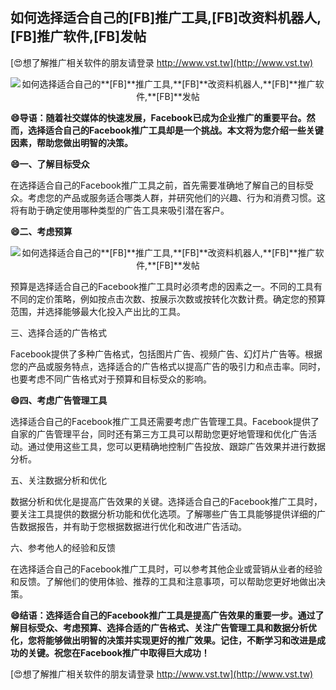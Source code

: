## **如何选择适合自己的**[FB]**推广工具,**[FB]**改资料机器人,**[FB]**推广软件,**[FB]**发帖**

[😍想了解推广相关软件的朋友请登录 http://www.vst.tw](http://www.vst.tw)

 <center><img src="https://vst.tw/MP4/tuiguang/png/5.png" alt="如何选择适合自己的**[FB]**推广工具,**[FB]**改资料机器人,**[FB]**推广软件,**[FB]**发帖"></center>

**😄导语：随着社交媒体的快速发展，Facebook已成为企业推广的重要平台。然而，选择适合自己的Facebook推广工具却是一个挑战。本文将为您介绍一些关键因素，帮助您做出明智的决策。**

**😄一、了解目标受众**

在选择适合自己的Facebook推广工具之前，首先需要准确地了解自己的目标受众。考虑您的产品或服务适合哪类人群，并研究他们的兴趣、行为和消费习惯。这将有助于确定使用哪种类型的广告工具来吸引潜在客户。

**😄二、考虑预算**

 <center><img src="https://vst.tw/MP4/tuiguang/png/2.png" alt="如何选择适合自己的**[FB]**推广工具,**[FB]**改资料机器人,**[FB]**推广软件,**[FB]**发帖"></center>

预算是选择适合自己的Facebook推广工具时必须考虑的因素之一。不同的工具有不同的定价策略，例如按点击次数、按展示次数或按转化次数计费。确定您的预算范围，并选择能够最大化投入产出比的工具。

三、选择合适的广告格式

Facebook提供了多种广告格式，包括图片广告、视频广告、幻灯片广告等。根据您的产品或服务特点，选择适合的广告格式以提高广告的吸引力和点击率。同时，也要考虑不同广告格式对于预算和目标受众的影响。

**😄四、考虑广告管理工具**

选择适合自己的Facebook推广工具还需要考虑广告管理工具。Facebook提供了自家的广告管理平台，同时还有第三方工具可以帮助您更好地管理和优化广告活动。通过使用这些工具，您可以更精确地控制广告投放、跟踪广告效果并进行数据分析。

五、关注数据分析和优化

数据分析和优化是提高广告效果的关键。选择适合自己的Facebook推广工具时，要关注工具提供的数据分析功能和优化选项。了解哪些广告工具能够提供详细的广告数据报告，并有助于您根据数据进行优化和改进广告活动。

六、参考他人的经验和反馈

在选择适合自己的Facebook推广工具时，可以参考其他企业或营销从业者的经验和反馈。了解他们的使用体验、推荐的工具和注意事项，可以帮助您更好地做出决策。

**😄结语：选择适合自己的Facebook推广工具是提高广告效果的重要一步。通过了解目标受众、考虑预算、选择合适的广告格式、关注广告管理工具和数据分析优化，您将能够做出明智的决策并实现更好的推广效果。记住，不断学习和改进是成功的关键。祝您在Facebook推广中取得巨大成功！**

[😍想了解推广相关软件的朋友请登录 http://www.vst.tw](http://www.vst.tw)



